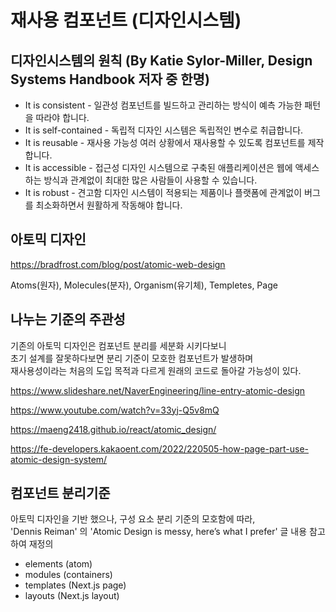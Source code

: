 # 재사용 컴포넌트 (디자인시스템)

## 디자인시스템의 원칙 (By Katie Sylor-Miller, Design Systems Handbook 저자 중 한명)

- It is consistent - 일관성
  컴포넌트를 빌드하고 관리하는 방식이 예측 가능한 패턴을 따라야 합니다.
- It is self-contained - 독립적
  디자인 시스템은 독립적인 변수로 취급합니다.
- It is reusable - 재사용 가능성
  여러 상황에서 재사용할 수 있도록 컴포넌트를 제작합니다.
- It is accessible - 접근성
  디자인 시스템으로 구축된 애플리케이션은 웹에 액세스하는 방식과 관계없이 최대한 많은 사람들이 사용할 수 있습니다.
- It is robust - 견고함
  디자인 시스템이 적용되는 제품이나 플랫폼에 관계없이 버그를 최소화하면서 원활하게 작동해야 합니다.

## 아토믹 디자인

https://bradfrost.com/blog/post/atomic-web-design

Atoms(원자), Molecules(분자), Organism(유기체), Templetes, Page

## 나누는 기준의 주관성

기존의 아토믹 디자인은 컴포넌트 분리를 세분화 시키다보니  
초기 설계를 잘못하다보면 분리 기준이 모호한 컴포넌트가 발생하며  
재사용성이라는 처음의 도입 목적과 다르게 원래의 코드로 돌아갈 가능성이 있다.

https://www.slideshare.net/NaverEngineering/line-entry-atomic-design

https://www.youtube.com/watch?v=33yj-Q5v8mQ

https://maeng2418.github.io/react/atomic_design/

https://fe-developers.kakaoent.com/2022/220505-how-page-part-use-atomic-design-system/

## 컴포넌트 분리기준

아토믹 디자인을 기반 했으나, 구성 요소 분리 기준의 모호함에 따라,  
'Dennis Reiman' 의 'Atomic Design is messy, here’s what I prefer' 글 내용 참고하여 재정의

- elements (atom)
- modules (containers)
- templates (Next.js page)
- layouts (Next.js layout)
